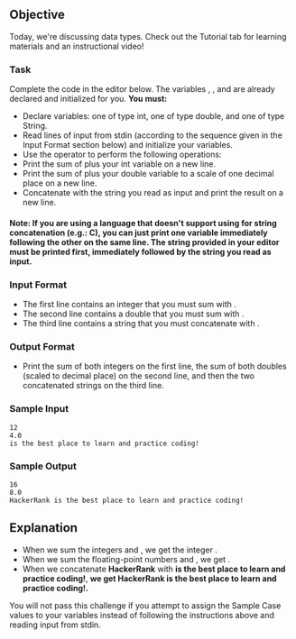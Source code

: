 ## Objective
Today, we're discussing data types. Check out the Tutorial tab for learning materials and an instructional video!

### Task
Complete the code in the editor below. The variables , , and  are already declared and initialized for you.
**You must:**

- Declare  variables: one of type int, one of type double, and one of type String.
- Read  lines of input from stdin (according to the sequence given in the Input Format section below) and initialize your  variables.
- Use the  operator to perform the following operations:
- Print the sum of  plus your int variable on a new line.
- Print the sum of  plus your double variable to a scale of one decimal place on a new line.
- Concatenate  with the string you read as input and print the result on a new line.
#### Note: If you are using a language that doesn't support using  for string concatenation (e.g.: C), you can just print one variable immediately following the other on the same line. The string provided in your editor must be printed first, immediately followed by the string you read as input.

### Input Format

- The first line contains an integer that you must sum with .
- The second line contains a double that you must sum with .
- The third line contains a string that you must concatenate with .

### Output Format

- Print the sum of both integers on the first line, the sum of both doubles (scaled to  decimal place) on the second line, and then the two concatenated strings on the third line.

### Sample Input

```
12
4.0
is the best place to learn and practice coding!
```
### Sample Output

```
16
8.0
HackerRank is the best place to learn and practice coding!
```

## Explanation

- When we sum the integers  and , we get the integer .
- When we sum the floating-point numbers  and , we get .
- When we concatenate **HackerRank** with **is the best place to learn and practice coding!**, **we get HackerRank is the best place to learn and practice coding!.**

You will not pass this challenge if you attempt to assign the Sample Case values to your variables instead of following the instructions above and reading input from stdin.
